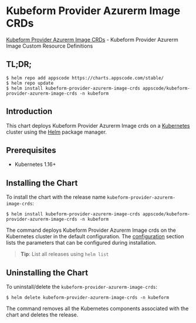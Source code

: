 # Kubeform Provider Azurerm Image CRDs

[Kubeform Provider Azurerm Image CRDs](https://github.com/kubeform) - Kubeform Provider Azurerm Image Custom Resource Definitions

## TL;DR;

```console
$ helm repo add appscode https://charts.appscode.com/stable/
$ helm repo update
$ helm install kubeform-provider-azurerm-image-crds appscode/kubeform-provider-azurerm-image-crds -n kubeform
```

## Introduction

This chart deploys Kubeform Provider Azurerm Image crds on a [Kubernetes](http://kubernetes.io) cluster using the [Helm](https://helm.sh) package manager.

## Prerequisites

- Kubernetes 1.16+

## Installing the Chart

To install the chart with the release name `kubeform-provider-azurerm-image-crds`:

```console
$ helm install kubeform-provider-azurerm-image-crds appscode/kubeform-provider-azurerm-image-crds -n kubeform
```

The command deploys Kubeform Provider Azurerm Image crds on the Kubernetes cluster in the default configuration. The [configuration](#configuration) section lists the parameters that can be configured during installation.

> **Tip**: List all releases using `helm list`

## Uninstalling the Chart

To uninstall/delete the `kubeform-provider-azurerm-image-crds`:

```console
$ helm delete kubeform-provider-azurerm-image-crds -n kubeform
```

The command removes all the Kubernetes components associated with the chart and deletes the release.


